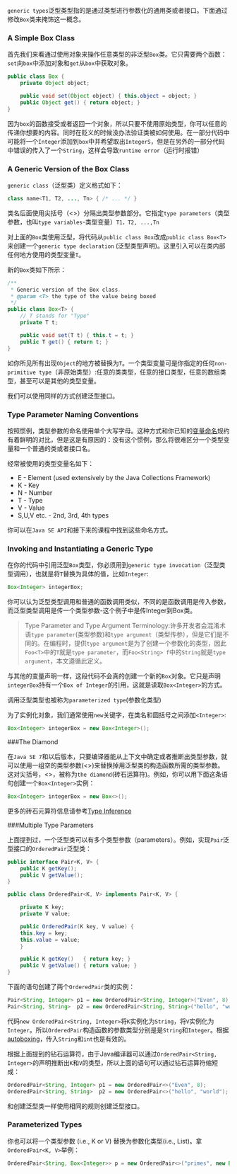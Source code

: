 `generic types`泛型类型指的是通过类型进行参数化的通用类或者接口。下面通过修改`Box`类来掩饰这一概念。

### A Simple Box Class

首先我们来看通过使用对象来操作任意类型的非泛型`Box`类。它只需要两个函数：`set`向`box`中添加对象和`get`从`box`中获取对象。

```java
public class Box {
    private Object object;

    public void set(Object object) { this.object = object; }
    public Object get() { return object; }
}
```

因为`box`的函数接受或者返回一个对象，所以只要不使用原始类型，你可以任意的传递你想要的内容。同时在贬义的时候没办法验证类被如何使用。在一部分代码中可能将一个`Integer`添加到`box`中并希望取出`IntegerS`，但是在另外的一部分代码中错误的传入了一个`String`，这样会导致`runtime error`（运行时报错）

### A Generic Version of the Box Class

`generic class`（泛型类）定义格式如下：

```java
class name<T1, T2, ..., Tn> { /* ... */ }
```

类名后面使用尖括号（<>）分隔出类型参数部分。它指定`type parameters`（类型参数，也叫`type variables`-类型变量）`T1，T2, ...,Tn`

对上面的`Box`类使用泛型，将代码从`public class Box`改成`public class Box<T>`来创建一个`generic type declaration`	(泛型类型声明)。这里引入可以在类内部任何地方使用的类型变量`T`。

新的`Box`类如下所示：

```java
/**
 * Generic version of the Box class.
 * @param <T> the type of the value being boxed
 */
public class Box<T> {
    // T stands for "Type"
    private T t;

    public void set(T t) { this.t = t; }
    public T get() { return t; }
}
```

如你所见所有出现`Object`的地方被替换为`T`。一个类型变量可是你指定的任何`non-primitive type`（非原始类型）:任意的类类型，任意的接口类型，任意的数组类型，甚至可以是其他的类型变量。

我们可以使用同样的方式创建泛型接口。

### Type Parameter Naming Conventions

按照惯例，类型参数的命名使用单个大写字母。这种方式和你已知的[变量命名](https://docs.oracle.com/javase/tutorial/java/nutsandbolts/variables.html#naming)规约有着鲜明的对比，但是这是有原因的：没有这个惯例，那么将很难区分一个类型变量和一个普通的类或者接口名。

经常被使用的类型变量名如下：

* E - Element (used extensively by the Java Collections Framework)
* K - Key
* N - Number
* T - Type
* V - Value
* S,U,V etc. - 2nd, 3rd, 4th types

你可以在`Java SE API`和接下来的课程中找到这些命名方式。

### Invoking and Instantiating a Generic Type

在你的代码中引用泛型`Box`类型，你必须用到`generic type invocation`（泛型类型调用），也就是将`T`替换为具体的值，比如`Integer`:

```java
Box<Integer> integerBox;
```

你可以认为泛型类型调用和普通的函数调用类似，不同的是函数调用是传入参数，而泛型类型调用是传一个类型参数-这个例子中是传Integer到Box类。

> Type Parameter and Type Argument Terminology:许多开发者会混淆术语`type parameter`(类型参数)和`type argument`（类型传参），但是它们是不同的。在编程时，提供`type argument`是为了创建一个参数化的类型，因此`Foo<T>`中的`T`就是`type parameter`，而`Foo<String> f`中的`String`就是`type argument`，本文遵循此定义。

与其他的变量声明一样，这段代码不会真的创建一个新的`Box`对象。它只是声明`integerBox`持有一个`Box of Integer`的引用，这就是读取`Box<Integer>`的方式。

调用泛型类型也被称为`parameterized type`(参数化类型)

为了实例化对象，我们通常使用`new`关键字，在类名和圆括号之间添加`<Integer>`:

```java
Box<Integer> integerBox = new Box<Integer>();
```

###The Diamond

在`Java SE 7`和以后版本，只要编译器能从上下文中确定或者推断出类型参数，就可以使用一组空的类型参数(<>)来替换掉用泛型类的构造函数所需的类型参数。这对尖括号，<>，被称为`the diamond`(砖石运算符)。例如，你可以用下面这条语句创建一个`Box<Integer>`实例：

```java
Box<Integer> integerBox = new Box<>();
```

更多的砖石元算符信息请参考[Type Inference](https://docs.oracle.com/javase/tutorial/java/generics/genTypeInference.html)

###Multiple Type Parameters

上面提到过，一个泛型类可以有多个类型参数（parameters）。例如，实现`Pair`泛型接口的`OrderedPair`泛型类：

```java
public interface Pair<K, V> {
    public K getKey();
    public V getValue();
}

public class OrderedPair<K, V> implements Pair<K, V> {

    private K key;
    private V value;

    public OrderedPair(K key, V value) {
	this.key = key;
	this.value = value;
    }

    public K getKey()	{ return key; }
    public V getValue() { return value; }
}
```

下面的语句创建了两个`OrderedPair`类的实例：

```java
Pair<String, Integer> p1 = new OrderedPair<String, Integer>("Even", 8);
Pair<String, String>  p2 = new OrderedPair<String, String>("hello", "world");
```

代码`new OrderedPair<String, Integer>`将`K`实例化为`String`，将`V`实例化为`Integer`。所以`OrderedPair`构造函数的参数类型分别是是`String`和`Integer`。根据[autoboxing](https://docs.oracle.com/javase/tutorial/java/data/autoboxing.html)，传入`String`和`int`也是有效的。

根据上面提到的钻石运算符，由于Java编译器可以通过`OrderedPair<String, Integer>`的声明推断出`K`和`V`的类型，所以上面的语句可以通过钻石运算符缩短成：

```java
OrderedPair<String, Integer> p1 = new OrderedPair<>("Even", 8);
OrderedPair<String, String>  p2 = new OrderedPair<>("hello", "world");
```

和创建泛型类一样使用相同的规则创建泛型接口。

### Parameterized Types

你也可以将一个类型参数 (i.e., K or V) 替换为参数化类型(i.e., List<String>)。拿`OrderedPair<K, V>`举例：

```java
OrderedPair<String, Box<Integer>> p = new OrderedPair<>("primes", new Box<Integer>(...));
```